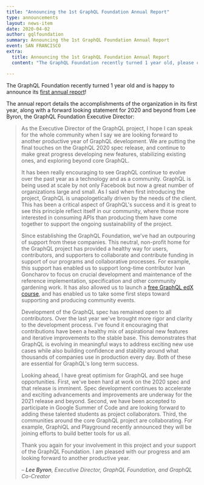 ```yaml
---
title: "Announcing the 1st GraphQL Foundation Annual Report"
type: announcements
layout: news-item
date: 2020-04-02
author: gqlfoundation
summary: Announcing the 1st GraphQL Foundation Annual Report
event: SAN FRANCISCO
extra:
  title: Announcing the 1st GraphQL Foundation Annual Report
  content: "The GraphQL Foundation recently turned 1 year old, please check out what it's accomplished in its first year and how you can get involved!"

---
```


The GraphQL Foundation recently turned 1 year old and is happy to announce its [first annual report](https://foundation.graphql.org/annual-report-2019/)!

The annual report details the accomplishments of the organization in its first year, along with a forward looking statement for 2020 and beyond from Lee Byron, the GraphQL Foundation Executive Director:

> As the Executive Director of the GraphQL project, I hope I can speak for the whole community when I say we are looking forward to another productive year of GraphQL development. We are putting the final touches on the GraphQL 2020 spec release, and continue to make great progress developing new features, stabilizing existing ones, and exploring beyond core GraphQL.
>
> It has been really encouraging to see GraphQL continue to evolve over the past year as a technology and as a community. GraphQL is being used at scale by not only Facebook but now a great number of organizations large and small. As I said when first introducing the project, GraphQL is unapologetically driven by the needs of the client. This has been a critical aspect of GraphQL's success and it is great to see this principle reflect itself in our community, where those more interested in consuming APIs than producing them have come together to support the ongoing sustainability of the project.
>
> Since establishing the GraphQL Foundation, we've had an outpouring of support from these companies. This neutral, non-profit home for the GraphQL project has provided a healthy way for users, contributors, and supporters to collaborate and contribute funding in support of our programs and collaborative processes. For example, this support has enabled us to support long-time contributor Ivan Goncharov to focus on crucial development and maintenance of the reference implementation, specification and other community gardening work. It has also allowed us to launch a [free GraphQL edX course](https://www.edx.org/course/exploring-graphql-a-query-language-for-apis), and has enabled us to take some first steps toward supporting and producing community events.
>
> Development of the GraphQL spec has remained open to all contributors. Over the last year we've brought more rigor and clarity to the development process. I've found it encouraging that contributions have been a healthy mix of aspirational new features and iterative improvements to the stable base. This demonstrates that GraphQL is evolving in meaningful ways to address exciting new use cases while also building confidence and stability around what thousands of companies use in production every day. Both of these are essential for GraphQL's long term success.
>
> Looking ahead, I have great optimism for GraphQL and see huge opportunities. First, we've been hard at work on the 2020 spec and that release is imminent. Spec development continues to accelerate and exciting advancements and improvements are underway for the 2021 release and beyond. Second, we have been accepted to participate in Google Summer of Code and are looking forward to adding these talented students as project collaborators. Third, the communities around the core GraphQL project are collaborating. For example, GraphiQL and Playground recently announced they will be joining efforts to build better tools for us all.
>
> Thank you again for your involvement in this project and your support of the GraphQL Foundation. I am pleased with our progress and am looking forward to another productive year.
>
> _– **Lee Byron**, Executive Director, GraphQL Foundation, and GraphQL Co-Creator_
